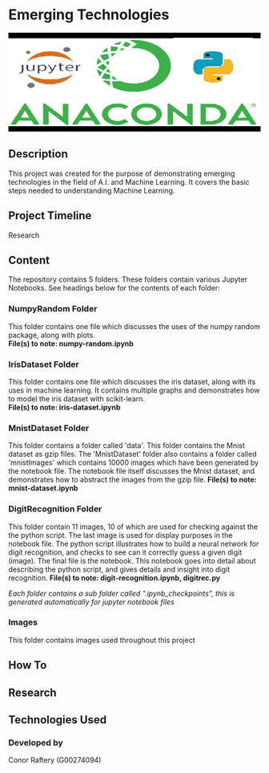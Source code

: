 # Emerging Technologies
![image header](images/JupyterNotebookPython.png)

## Description
This project was created for the purpose of demonstrating emerging technologies in the field of A.I. and Machine Learning. It covers the basic steps needed to understanding Machine Learning.

## Project Timeline
Research

## Content
The repository contains 5 folders. These folders contain various Jupyter Notebooks. See headings below for the contents of each folder:

### NumpyRandom Folder
This folder contains one file which discusses the uses of the numpy random package, along with plots.<br>
**File(s) to note: numpy-random.ipynb**

### IrisDataset Folder
This folder contains one file which discusses the iris dataset, along with its uses in machine learning. It contains multiple graphs and demonstrates how to model the iris dataset with scikit-learn.<br>
**File(s) to note: iris-dataset.ipynb**

### MnistDataset Folder
This folder contains a folder called 'data'. This folder contains the Mnist dataset as gzip files. The 'MnistDataset' folder also contains a folder called 'mnistImages' which contains 10000 images which have been generated by the notebook file. The notebook file itself discusses the Mnist dataset, and demonstrates how to abstract the images from the gzip file.
**File(s) to note: mnist-dataset.ipynb**

### DigitRecognition Folder
This folder contain 11 images, 10 of which are used for checking against the the python script. The last image is used for display purposes in the notebook file. The python script illustrates how to build a neural network for digit recognition, and checks to see can it correctly guess a given digit (image). The final file is the notebook. This notebook goes into detail about describing the python script, and gives details and insight into digit recognition.
**File(s) to note: digit-recognition.ipynb, digitrec.py**


*Each folder contains a sub folder called ".ipynb_checkpoints", this is generated automatically for jupyter notebook files*
### Images
This folder contains images used throughout this project

## How To

## Research

## Technologies Used

### Developed by
Conor Raftery (G00274094)
